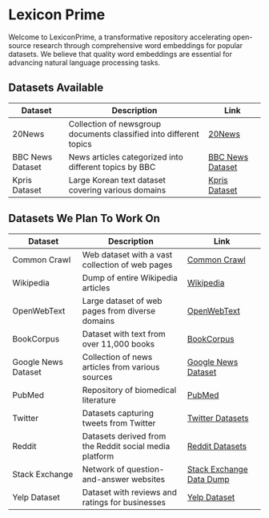 # Lexicon Prime
Welcome to LexiconPrime, a transformative repository accelerating open-source research through comprehensive word embeddings for popular datasets. We believe that quality word embeddings are essential for advancing natural language processing tasks.

## Datasets Available


| Dataset | Description | Link |
|---------|-------------|------|
| 20News | Collection of newsgroup documents classified into different topics | [20News](http://qwone.com/~jason/20Newsgroups/) |
| BBC News Dataset | News articles categorized into different topics by BBC | [BBC News Dataset](http://mlg.ucd.ie/datasets/bbc.html) |
| Kpris Dataset | Large Korean text dataset covering various domains | [Kpris Dataset](https://ithub.korean.re.kr/data/dataList.do) |




## Datasets We Plan To Work On

| Dataset | Description | Link |
|---------|-------------|------|
| Common Crawl | Web dataset with a vast collection of web pages | [Common Crawl](https://commoncrawl.org/) |
| Wikipedia | Dump of entire Wikipedia articles | [Wikipedia](https://dumps.wikimedia.org/) |
| OpenWebText | Large dataset of web pages from diverse domains | [OpenWebText](https://skylion007.github.io/OpenWebTextCorpus/) |
| BookCorpus | Dataset with text from over 11,000 books | [BookCorpus](https://yknzhu.wixsite.com/mbweb) |
| Google News Dataset | Collection of news articles from various sources | [Google News Dataset](https://datasetsearch.research.google.com/search?query=Google%20News%20Dataset) |
| PubMed | Repository of biomedical literature | [PubMed](https://pubmed.ncbi.nlm.nih.gov/) |
| Twitter | Datasets capturing tweets from Twitter | [Twitter Datasets](https://developer.twitter.com/en/docs/twitter-api) |
| Reddit | Datasets derived from the Reddit social media platform | [Reddit Datasets](https://www.reddit.com/r/datasets/) |
| Stack Exchange | Network of question-and-answer websites | [Stack Exchange Data Dump](https://archive.org/details/stackexchange) |
| Yelp Dataset | Dataset with reviews and ratings for businesses | [Yelp Dataset](https://www.yelp.com/dataset) |


